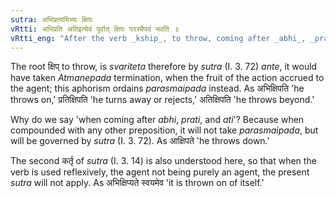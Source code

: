 ```yaml
---
sutra: अभिप्रत्ययिभ्यः क्षिपः
vRtti: अभिप्रति अतिइत्येवं पूर्वात् क्षिपः परस्मैपदं भवति ॥
vRtti_eng: "After the verb _kship_, to throw, coming after _abhi_, _prati_ and _ati_, _parasmaipada_ is used, even though the fruit of the action goes to the agent."
---
```

The root क्षिप् to throw, is _svariteta_ therefore by _sutra_ (I. 3. 72) _ante_, it would have taken _Atmanepada_ termination, when the fruit of the action accrued to the agent; this aphorism ordains _parasmaipada_ instead. As अभिक्षिपति 'he throws on,' प्रतिक्षिपति 'he turns away or rejects,' अतिक्षिपति 'he throws beyond.'

Why do we say 'when coming after _abhi_, _prati_, and _ati_'? Because when compounded with any other preposition, it will not take _parasmaipada_, but will be governed by _sutra_ (I. 3. 72). As आक्षिपते 'he throws down.'

The second कर्तृ of _sutra_ (I. 3. 14) is also understood here, so that when the verb is used reflexively, the agent not being purely an agent, the present _sutra_ will not apply. As अभिक्षिप्यते स्वयमेव 'it is thrown on of itself.'
